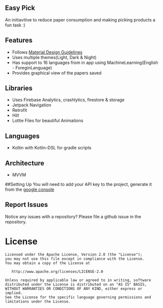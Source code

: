 ## Easy Pick
An initiavitive to reduce paper consumption and making picking products a fun task :)

## Features
  * Follows [Material Design Guidelines]
  * Uses multiple themes(Light, Dark & Night)
  * Has support to 16 languages from in app using MachineLearning(English - ForeginLanguage)
  * Provides graphical view of the papers saved
  
## Libraries
  * Uses Firebase Analytics, crashlytics, firestore & storage
  * Jetpack Navigation
  * Retrofit
  * Hilt
  * Lottie Files for beautiful Animations
  
## Languages
  * Koltin with Kotlin-DSL for gradle scripts

## Architecture
  * MVVM
  
##Setting Up
You will need to add your API key to the project, generate it from the [google console]

## Report Issues
Notice any issues with a repository? Please file a github issue in the repository.

License
=======

    Licensed under the Apache License, Version 2.0 (the "License");
    you may not use this file except in compliance with the License.
    You may obtain a copy of the License at

       http://www.apache.org/licenses/LICENSE-2.0

    Unless required by applicable law or agreed to in writing, software
    distributed under the License is distributed on an "AS IS" BASIS,
    WITHOUT WARRANTIES OR CONDITIONS OF ANY KIND, either express or implied.
    See the License for the specific language governing permissions and
    limitations under the License.


[google console]: https://console.developers.google.com/
[Material Design Guidelines]: https://material.io/

